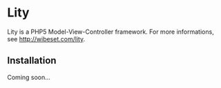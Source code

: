 # Lity

Lity is a PHP5 Model-View-Controller framework. For more informations, see <a href="http://wibeset.com/lity">http://wibeset.com/lity</a>.

## Installation

Coming soon...